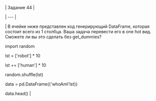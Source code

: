| Задание 44 |

| --- |

| В ячейке ниже представлен код генерирующий DataFrame, которая состоит всего из 1 столбца. Ваша задача перевести его в one hot вид. Сможете ли вы это сделать без get_dummies?


import random

lst = ['robot'] * 10

lst += ['human'] * 10

random.shuffle(lst)

data = pd.DataFrame({'whoAmI'lst})

data.head() |